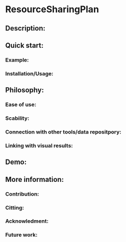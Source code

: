<h1>ResourceSharingPlan</h1>

<h2>Description:</h2>

<h2>Quick start:</h2>
  <h3>Example:</h3>

  <h3>Installation/Usage:</h3>

<h2>Philosophy:</h2>
  <h3>Ease of use:</h3>

  <h3>Scability:</h3>
  
  <h3>Connection with other tools/data repositpory:</h3>
  
  <h3>Linking with visual results:</h3>
  
<h2>Demo:</h2>

<h2>More information:</h2>
  <h3>Contribution:</h3>

  <h3>Citting:</h3>

  <h3>Acknowledment:</h3>

  <h3>Future work:</h3>

